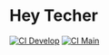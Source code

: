 # Hey Techer

[![CI Develop](https://github.com/walber-vaz/hey-teacher/actions/workflows/laravel.yml/badge.svg?branch=develop)](https://github.com/walber-vaz/hey-teacher/actions/workflows/laravel.yml)
[![CI Main](https://github.com/walber-vaz/hey-teacher/actions/workflows/laravel.yml/badge.svg?branch=main)](https://github.com/walber-vaz/hey-teacher/actions/workflows/laravel.yml)
